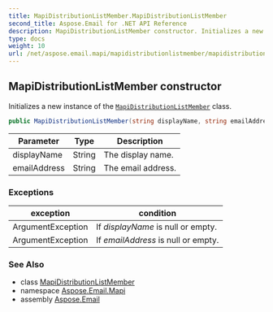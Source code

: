 ```yaml
---
title: MapiDistributionListMember.MapiDistributionListMember
second_title: Aspose.Email for .NET API Reference
description: MapiDistributionListMember constructor. Initializes a new instance of the MapiDistributionListMember class
type: docs
weight: 10
url: /net/aspose.email.mapi/mapidistributionlistmember/mapidistributionlistmember/
---
```

## MapiDistributionListMember constructor

Initializes a new instance of the [`MapiDistributionListMember`](../) class.

```csharp
public MapiDistributionListMember(string displayName, string emailAddress)
```

| Parameter | Type | Description |
| --- | --- | --- |
| displayName | String | The display name. |
| emailAddress | String | The email address. |

### Exceptions

| exception | condition |
| --- | --- |
| ArgumentException | If *displayName* is null or empty. |
| ArgumentException | If *emailAddress* is null or empty. |

### See Also

* class [MapiDistributionListMember](../)
* namespace [Aspose.Email.Mapi](../../mapidistributionlistmember/)
* assembly [Aspose.Email](../../../)


